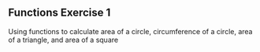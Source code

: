 ## Functions Exercise 1 

Using functions to calculate area of a circle, circumference of a circle, area of a triangle, and area of a square